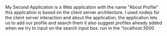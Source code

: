 My Second Application is a Web application with the name "About Profile"
this application is based on the client server architecture.
I used nodejs for the client server interaction and about the application, 
the application lets us to add our profile and search them it also suggest profiles already added when we try to input on the search input box. 
run in the "localhost:3000 